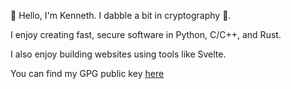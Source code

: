 :wave: Hello, I'm Kenneth. I dabble a bit in cryptography :closed_lock_with_key:.

I enjoy creating fast, secure software in Python, C/C++, and Rust.

I also enjoy building websites using tools like Svelte.

You can find my GPG public key [here](A75B31D1A724F595.asc)
